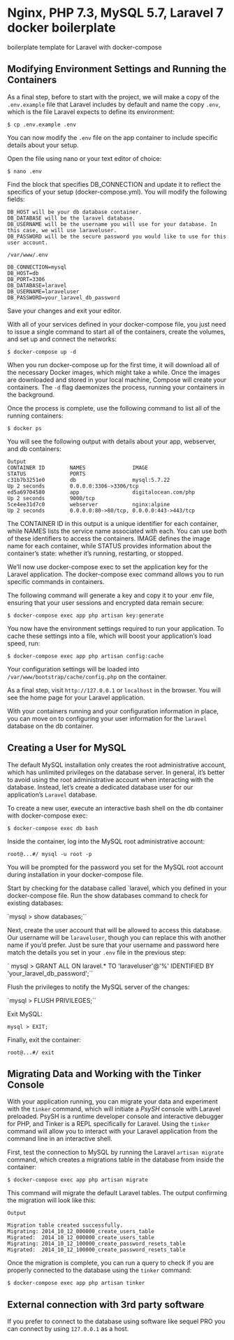 # Nginx, PHP 7.3, MySQL 5.7, Laravel 7 docker boilerplate

boilerplate template for Laravel with docker-compose

## Modifying Environment Settings and Running the Containers

As a final step, before to start with the project, we will make a copy of the `.env.example` file that Laravel includes by default and name the copy `.env`, which is the file Laravel expects to define its environment:

`$ cp .env.example .env`

You can now modify the `.env` file on the app container to include specific details about your setup.

Open the file using nano or your text editor of choice:

`$ nano .env`

Find the block that specifies DB_CONNECTION and update it to reflect the specifics of your setup (docker-compose.yml). You will modify the following fields:

```
DB_HOST will be your db database container.
DB_DATABASE will be the laravel database.
DB_USERNAME will be the username you will use for your database. In this case, we will use laraveluser.
DB_PASSWORD will be the secure password you would like to use for this user account.

/var/www/.env

DB_CONNECTION=mysql
DB_HOST=db
DB_PORT=3306
DB_DATABASE=laravel
DB_USERNAME=laraveluser
DB_PASSWORD=your_laravel_db_password

```

Save your changes and exit your editor.

With all of your services defined in your docker-compose file, you just need to issue a single command to start all of the containers, create the volumes, and set up and connect the networks:

`$ docker-compose up -d`

When you run docker-compose up for the first time, it will download all of the necessary Docker images, which might take a while. Once the images are downloaded and stored in your local machine, Compose will create your containers. The `-d` flag daemonizes the process, running your containers in the background.

Once the process is complete, use the following command to list all of the running containers:

`$ docker ps`

You will see the following output with details about your app, webserver, and db containers:

```
Output
CONTAINER ID        NAMES               IMAGE                             STATUS              PORTS
c31b7b3251e0        db                  mysql:5.7.22                      Up 2 seconds        0.0.0.0:3306->3306/tcp
ed5a69704580        app                 digitalocean.com/php              Up 2 seconds        9000/tcp
5ce4ee31d7c0        webserver           nginx:alpine                      Up 2 seconds        0.0.0.0:80->80/tcp, 0.0.0.0:443->443/tcp
```

The CONTAINER ID in this output is a unique identifier for each container, while NAMES lists the service name associated with each. You can use both of these identifiers to access the containers. IMAGE defines the image name for each container, while STATUS provides information about the container’s state: whether it’s running, restarting, or stopped.

We’ll now use docker-compose exec to set the application key for the Laravel application. The docker-compose exec command allows you to run specific commands in containers.

The following command will generate a key and copy it to your .env file, ensuring that your user sessions and encrypted data remain secure:

`$ docker-compose exec app php artisan key:generate`

You now have the environment settings required to run your application. To cache these settings into a file, which will boost your application’s load speed, run:

`$ docker-compose exec app php artisan config:cache`

Your configuration settings will be loaded into `/var/www/bootstrap/cache/config.php` on the container.

As a final step, visit `http://127.0.0.1`  or `localhost` in the browser. You will see the home page for your Laravel application.

With your containers running and your configuration information in place, you can move on to configuring your user information for the `laravel` database on the db container.


##  Creating a User for MySQL

The default MySQL installation only creates the root administrative account, which has unlimited privileges on the database server. In general, it’s better to avoid using the root administrative account when interacting with the database. Instead, let’s create a dedicated database user for our application’s `Laravel` database.

To create a new user, execute an interactive bash shell on the db container with docker-compose exec:

`$ docker-compose exec db bash`

Inside the container, log into the MySQL root administrative account:

`root@...#/ mysql -u root -p`

You will be prompted for the password you set for the MySQL root account during installation in your docker-compose file.

Start by checking for the database called `laravel, which you defined in your docker-compose file. Run the show databases command to check for existing databases:

`mysql > show databases;``

Next, create the user account that will be allowed to access this database. Our username will be `laraveluser`, though you can replace this with another name if you’d prefer. Just be sure that your username and password here match the details you set in your `.env` file in the previous step:

` mysql > GRANT ALL ON laravel.* TO 'laraveluser'@'%' IDENTIFIED BY 'your_laravel_db_password';``

Flush the privileges to notify the MySQL server of the changes:

`mysql > FLUSH PRIVILEGES;``

Exit MySQL:

`mysql > EXIT;`

Finally, exit the container:

`root@...#/ exit`


## Migrating Data and Working with the Tinker Console

With your application running, you can migrate your data and experiment with the `tinker` command, which will initiate a *PsySH* console with Laravel preloaded. PsySH is a runtime developer console and interactive debugger for PHP, and Tinker is a REPL specifically for Laravel. Using the `tinker` command will allow you to interact with your Laravel application from the command line in an interactive shell.

First, test the connection to MySQL by running the Laravel `artisan migrate` command, which creates a migrations table in the database from inside the container:

`$ docker-compose exec app php artisan migrate`

This command will migrate the default Laravel tables. The output confirming the migration will look like this:

```
Output

Migration table created successfully.
Migrating: 2014_10_12_000000_create_users_table
Migrated:  2014_10_12_000000_create_users_table
Migrating: 2014_10_12_100000_create_password_resets_table
Migrated:  2014_10_12_100000_create_password_resets_table
```

Once the migration is complete, you can run a query to check if you are properly connected to the database using the `tinker` command:

`$ docker-compose exec app php artisan tinker`


## External connection with 3rd party software

If you prefer to connect to the database using software like sequel PRO you can connect by using `127.0.0.1` as a host.
